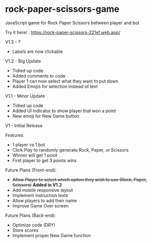 # rock-paper-scissors-game

JavaScript game for Rock Paper Scissors between player and bot

Try it here! : https://rock-paper-scissors-221ef.web.app/

V1.3 - ?

- Labels are now clickable

V1.2 - Big Update

- Tidied up code
- Added comments to code
- Player 1 can now select what they want to put down
- Added Emojis for selection instead of text

V1.1 - Minor Update

- Tidied up code
- Added UI indicator to show player that won a point
- New emoji for New Game button

V1 - Initial Release

Features:

- 1 player vs 1 bot
- Click Play to randomly generate Rock, Paper, or Scissors
- Winner will get 1 point
- First player to get 3 points wins

Future Plans (Front-end):

- ~~Allow Player to select which option they wish to use (Rock, Paper, Scissors)~~ **Added in V1.2**
- Add mobile responsive layout
- Implement instruction texts
- Allow players to add their name
- Improve Game Over screen

Future Plans (Back-end):

- Optimize code (DRY)
- Store scores
- Implement proper New Game function
